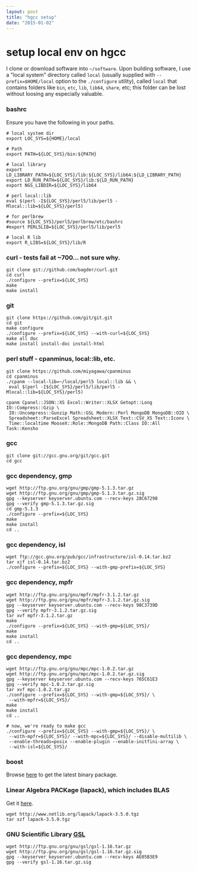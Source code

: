 ```yaml
---
layout: post
title: "hgcc setup"
date: "2015-01-02"
---
```


# setup local env on hgcc

I clone or download software into `~/software`. Upon building software, I use
a "local system" directory called `local` (usually supplied with
`--prefix=$HOME/local` option to the `./configure` utility), called `local` that
contains folders like `bin`, `etc`, `lib`, `lib64`, `share`, etc; this folder
can be lost without loosing any especially valuable.

### bashrc

Ensure you have the following in your paths.

    # local system dir
    export LOC_SYS=${HOME}/local

    # Path
    export PATH=${LOC_SYS}/bin:${PATH}

    # local library
    export LD_LIBRARY_PATH=${LOC_SYS}/lib:${LOC_SYS}/lib64:${LD_LIBRARY_PATH}
    export LD_RUN_PATH=${LOC_SYS}/lib:${LD_RUN_PATH}
    export NGS_LIBDIR=${LOC_SYS}/lib64

    # perl local::lib
    eval $(perl -I${LOC_SYS}/perl5/lib/perl5 -Mlocal::lib=${LOC_SYS}/perl5)

    # for perlbrew
    #source ${LOC_SYS}/perl5/perlbrew/etc/bashrc
    #export PERL5LIB=${LOC_SYS}/perl5/lib/perl5

    # local R lib
    export R_LIBS=${LOC_SYS}/lib/R


### curl - tests fail at ~700... not sure why.

    git clone git://github.com/bagder/curl.git
    cd curl
    ./configure --prefix=${LOC_SYS}
    make
    make install

### git

    git clone https://github.com/git/git.git
    cd git
    make configure
    ./configure --prefix=${LOC_SYS} --with-curl=${LOC_SYS}
    make all doc
    make install install-doc install-html

### perl stuff - cpanminus, local::lib, etc.

    git clone https://github.com/miyagawa/cpanminus
    cd cpanminus
    ./cpanm --local-lib=~/local/perl5 local::lib && \
     eval $(perl -I${LOC_SYS}/perl5/lib/perl5 -Mlocal::lib=${LOC_SYS}/perl5)

    cpanm Cpanel::JSON::XS Excel::Writer::XLSX Getopt::Long IO::Compress::Gzip \
     IO::Uncompress::Gunzip Math::GSL Modern::Perl MongoDB MongoDB::OID \
     Spreadsheet::ParseExcel Spreadsheet::XLSX Text::CSV_XS Text::Iconv \
     Time::localtime MooseX::Role::MongoDB Path::Class IO::All Task::Kensho

### gcc

    git clone git://gcc.gnu.org/git/gcc.git
    cd gcc

### gcc dependency, **gmp**

    wget http://ftp.gnu.org/gnu/gmp/gmp-5.1.3.tar.gz
    wget http://ftp.gnu.org/gnu/gmp/gmp-5.1.3.tar.gz.sig
    gpg --keyserver keyserver.ubuntu.com --recv-keys 28C67298
    gpg --verify gmp-5.1.3.tar.gz.sig
    cd gmp-5.1.3
    ./configure --prefix=${LOC_SYS}
    make
    make install
    cd ..

### gcc dependency, **isl**

    wget ftp://gcc.gnu.org/pub/gcc/infrastructure/isl-0.14.tar.bz2
    tar xjf isl-0.14.tar.bz2
    ./configure --prefix=${LOC_SYS} --with-gmp-prefix=${LOC_SYS}

### gcc dependency, **mpfr**

    wget http://ftp.gnu.org/gnu/mpfr/mpfr-3.1.2.tar.gz
    wget http://ftp.gnu.org/gnu/mpfr/mpfr-3.1.2.tar.gz.sig
    gpg --keyserver keyserver.ubuntu.com --recv-keys 98C3739D
    gpg --verify mpfr-3.1.2.tar.gz.sig
    tar xvf mpfr-3.1.2.tar.gz
    make
    ./configure --prefix=${LOC_SYS} --with-gmp=${LOC_SYS}/
    make
    make install
    cd ..

### gcc dependency, **mpc**

    wget http://ftp.gnu.org/gnu/mpc/mpc-1.0.2.tar.gz
    wget http://ftp.gnu.org/gnu/mpc/mpc-1.0.2.tar.gz.sig
    gpg --keyserver keyserver.ubuntu.com --recv-keys 765C61E3
    gpg --verify mpc-1.0.2.tar.gz.sig
    tar xvf mpc-1.0.2.tar.gz
    ./configure --prefix=${LOC_SYS} --with-gmp=${LOC_SYS}/ \
     --with-mpfr=${LOC_SYS}/
    make
    make install
    cd ..

    # now, we're ready to make gcc
    ./configure --prefix=${LOC_SYS} --with-gmp=${LOC_SYS}/ \
     --with-mpfr=${LOC_SYS}/ --with-mpc=${LOC_SYS}/ --disable-multilib \
     --enable-threads=posix --enable-plugin --enable-initfini-array \
     --with-isl=${LOC_SYS}/

### boost

Browse [here](http://sourceforge.net/projects/boost/) to get the latest binary package.

### Linear Algebra PACKage (lapack), which includes BLAS

Get it [here](http://www.netlib.org/lapack/).

    wget http://www.netlib.org/lapack/lapack-3.5.0.tgz
    tar xzf lapack-3.5.0.tgz


### GNU Scientific Library [GSL](http://ftp.gnu.org/gnu/gsl/)

    wget http://ftp.gnu.org/gnu/gsl/gsl-1.16.tar.gz
    wget http://ftp.gnu.org/gnu/gsl/gsl-1.16.tar.gz.sig
    gpg --keyserver keyserver.ubuntu.com --recv-keys AE05B3E9
    gpg --verify gsl-1.16.tar.gz.sig
